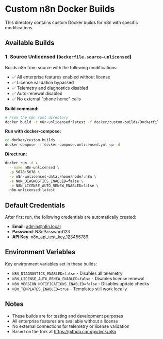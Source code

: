 # Custom n8n Docker Builds

This directory contains custom Docker builds for n8n with specific modifications.

## Available Builds

### 1. Source Unlicensed (`Dockerfile.source-unlicensed`)

Builds n8n from source with the following modifications:
- ✅ All enterprise features enabled without license
- ✅ License validation bypassed
- ✅ Telemetry and diagnostics disabled
- ✅ Auto-renewal disabled
- ✅ No external "phone home" calls

**Build command:**
```bash
# From the n8n root directory
docker build -t n8n-unlicensed:latest -f docker/custom-builds/Dockerfile.source-unlicensed .
```

**Run with docker-compose:**
```bash
cd docker/custom-builds
docker-compose -f docker-compose.unlicensed.yml up -d
```

**Direct run:**
```bash
docker run -d \
  --name n8n-unlicensed \
  -p 5678:5678 \
  -v n8n-unlicensed-data:/home/node/.n8n \
  -e N8N_DIAGNOSTICS_ENABLED=false \
  -e N8N_LICENSE_AUTO_RENEW_ENABLED=false \
  n8n-unlicensed:latest
```

## Default Credentials

After first run, the following credentials are automatically created:
- **Email**: admin@n8n.local
- **Password**: N8nPassword123
- **API Key**: n8n_api_test_key_123456789

## Environment Variables

Key environment variables set in these builds:
- `N8N_DIAGNOSTICS_ENABLED=false` - Disables all telemetry
- `N8N_LICENSE_AUTO_RENEW_ENABLED=false` - Disables license renewal
- `N8N_VERSION_NOTIFICATIONS_ENABLED=false` - Disables update checks
- `N8N_TEMPLATES_ENABLED=true` - Templates still work locally

## Notes

- These builds are for testing and development purposes
- All enterprise features are available without a license
- No external connections for telemetry or license validation
- Based on the fork at https://github.com/pvdyck/n8n